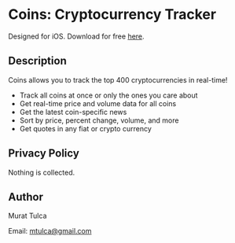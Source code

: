 # Coins: Cryptocurrency Tracker

Designed for iOS. Download for free [here](https://itunes.apple.com/app/id1441845188).

## Description

Coins allows you to track the top 400 cryptocurrencies in real-time!

- Track all coins at once or only the ones you care about
- Get real-time price and volume data for all coins
- Get the latest coin-specific news
- Sort by price, percent change, volume, and more
- Get quotes in any fiat or crypto currency

## Privacy Policy

Nothing is collected.

## Author

Murat Tulca

Email: mtulca@gmail.com
